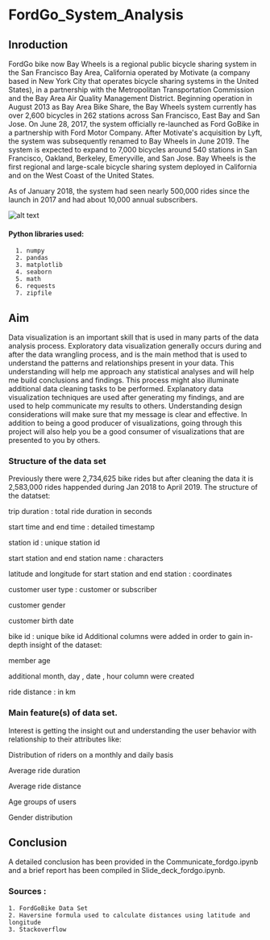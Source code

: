 # FordGo_System_Analysis

## Inroduction

FordGo bike now Bay Wheels is a regional public bicycle sharing system in the San Francisco Bay Area, California operated by Motivate (a company based in New York City that operates bicycle sharing systems in the United States), in a partnership with the Metropolitan Transportation Commission and the Bay Area Air Quality Management District. Beginning operation in August 2013 as Bay Area Bike Share, the Bay Wheels system currently has over 2,600 bicycles in 262 stations across San Francisco, East Bay and San Jose. On June 28, 2017, the system officially re-launched as Ford GoBike in a partnership with Ford Motor Company. After Motivate's acquisition by Lyft, the system was subsequently renamed to Bay Wheels in June 2019. The system is expected to expand to 7,000 bicycles around 540 stations in San Francisco, Oakland, Berkeley, Emeryville, and San Jose. Bay Wheels is the first regional and large-scale bicycle sharing system deployed in California and on the West Coast of the United States.

As of January 2018, the system had seen nearly 500,000 rides since the launch in 2017 and had about 10,000 annual subscribers.

![alt text](https://raw.githubusercontent.com/niladrihere/Udacity-Data-Analyst-Project-07---Communicate_Data_Findings-Ford_go/master/FordGo.jpg)

#### Python libraries used:

      1. numpy
      2. pandas
      3. matplotlib
      4. seaborn
      5. math
      6. requests
      7. zipfile


## Aim

Data visualization is an important skill that is used in many parts of the data analysis process.
Exploratory data visualization generally occurs during and after the data wrangling process, and is the main method that is used to understand the patterns and relationships present in your data. This understanding will help me approach any statistical analyses and will help me build conclusions and findings. This process might also illuminate additional data cleaning tasks to be performed.
Explanatory data visualization techniques are used after generating my findings, and are used to help communicate my results to others. Understanding design considerations will make sure that my message is clear and effective. In addition to being a good producer of visualizations, going through this project will also help you be a good consumer of visualizations that are presented to you by others.


### Structure of the data set

Previously there were 2,734,625 bike rides but after cleaning the data it is 2,583,000 rides happended during Jan 2018 to April 2019. The structure of the datatset:

trip duration : total ride duration in seconds

start time and end time : detailed timestamp

station id : unique station id

start station and end station name : characters

latitude and longitude for start station and end station : coordinates

customer user type : customer or subscriber

customer gender

customer birth date

bike id : unique bike id
Additional columns were added in order to gain in-depth insight of the dataset:

member age

additional month, day , date , hour column were created

ride distance : in km


### Main feature(s) of data set.
Interest is getting the insight out and understanding the user behavior with relationship to their attributes like:

Distribution of riders on a monthly and daily basis

Average ride duration

Average ride distance

Age groups of users

Gender distribution


## Conclusion

A detailed conclusion has been provided in the Communicate_fordgo.ipynb and a brief report has been compiled in Slide_deck_fordgo.ipynb.

### Sources :
    1. FordGoBike Data Set
    2. Haversine formula used to calculate distances using latitude and longitude
    3. Stackoverflow
